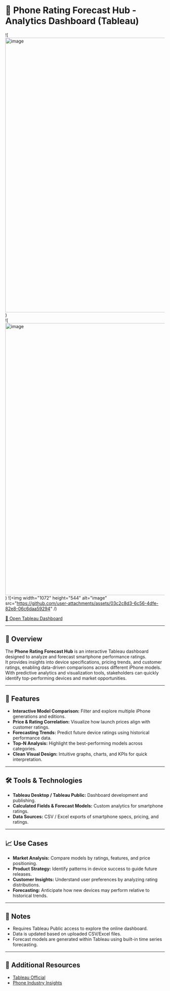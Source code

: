 # 📱 Phone Rating Forecast Hub - Analytics Dashboard (Tableau)

![<img width="1317" height="869" alt="image" src="https://github.com/user-attachments/assets/4b54a8f1-9523-42ab-be89-a8269fc7b0de" />)  
![<img width="1475" height="861" alt="image" src="https://github.com/user-attachments/assets/3d5e87dd-aa27-4207-8e75-aba06735056f" />)
![<img width="1072" height="544" alt="image" src="https://github.com/user-attachments/assets/03c2c8d3-6c56-4dfe-82e8-06c6daa59294" /)

[🔗 Open Tableau Dashboard](https://public.tableau.com/app/profile/sahar.yacoov/viz/phone_17580288141060/Dashboard1)

---

## 🧠 Overview
The **Phone Rating Forecast Hub** is an interactive Tableau dashboard designed to analyze and forecast smartphone performance ratings.  
It provides insights into device specifications, pricing trends, and customer ratings, enabling data-driven comparisons across different iPhone models.  
With predictive analytics and visualization tools, stakeholders can quickly identify top-performing devices and market opportunities.

---

## 🔧 Features
- **Interactive Model Comparison:** Filter and explore multiple iPhone generations and editions.  
- **Price & Rating Correlation:** Visualize how launch prices align with customer ratings.  
- **Forecasting Trends:** Predict future device ratings using historical performance data.  
- **Top-N Analysis:** Highlight the best-performing models across categories.  
- **Clean Visual Design:** Intuitive graphs, charts, and KPIs for quick interpretation.  

---

## 🛠 Tools & Technologies
- **Tableau Desktop / Tableau Public:** Dashboard development and publishing.  
- **Calculated Fields & Forecast Models:** Custom analytics for smartphone ratings.  
- **Data Sources:** CSV / Excel exports of smartphone specs, pricing, and ratings.  

---

## 📈 Use Cases
- **Market Analysis:** Compare models by ratings, features, and price positioning.  
- **Product Strategy:** Identify patterns in device success to guide future releases.  
- **Customer Insights:** Understand user preferences by analyzing rating distributions.  
- **Forecasting:** Anticipate how new devices may perform relative to historical trends.  

---

## 📌 Notes
- Requires Tableau Public access to explore the online dashboard.  
- Data is updated based on uploaded CSV/Excel files.  
- Forecast models are generated within Tableau using built-in time series forecasting.  

---

## 🔗 Additional Resources
- [Tableau Official](https://www.tableau.com/)  
- [Phone Industry Insights](https://www.gsmarena.com/)  
